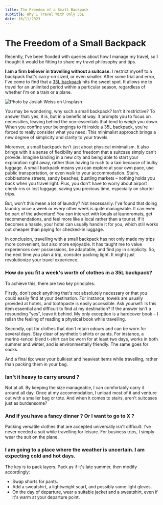 ```yaml
---
title: The Freedom of a Small Backpack
subtitle: Why I Travel With Only 35L
date: 16/11/2023
---
```


# The Freedom of a Small Backpack

Recently, I’ve been flooded with queries about how I manage my travel, so I thought it would be fitting to share my travel philosophy and tips.

**I am a firm believer in travelling without a suitcase.** I restrict myself to a backpack that's carry-on sized, or even smaller. After some trial and error, I've come to find that a [35L backpack](https://fr.heimplanet.com/products/taschen-transit_line-travel-pack-34-castlerock) hits the sweet spot. It allows me to travel for an unlimited period within a particular season, regardless of whether I'm on a train or a plane.

![Photo by Josiah Weiss on Unsplash](https://images.unsplash.com/photo-1509762774605-f07235a08f1f?q=80&w=2670&auto=format&fit=crop&ixlib=rb-4.0.3&ixid=M3wxMjA3fDB8MHxwaG90by1wYWdlfHx8fGVufDB8fHx8fA%3D%3D)

You may be wondering, why such a small backpack? Isn't it restrictive? To answer that: yes, it is, but in a beneficial way. It prompts you to focus on necessities, leaving behind the non-essentials that tend to weigh you down. When you confine your belongings to fit inside a 35L backpack, you're forced to really consider what you need. This minimalist approach brings a new degree of simplicity and clarity to your travels.

Moreover, a small backpack isn't just about physical minimalism. It also brings with it a sense of flexibility and freedom that a suitcase simply can't provide. Imagine landing in a new city and being able to start your exploration right away, rather than having to rush to a taxi because of bulky luggage. A small backpack means you can explore at your own pace, use public transportation, or even walk to your accommodation. Stairs, cobblestone streets, sandy beaches, bustling markets – nothing holds you back when you travel light. Plus, you don't have to worry about airport check-ins or lost luggage, saving you precious time, especially on shorter trips.

But, won't this mean a lot of laundry? Not necessarily. I've found that doing laundry once a week or every other week is quite manageable. It can even be part of the adventure! You can interact with locals at laundromats, get recommendations, and feel more like a local rather than a tourist. If it becomes a hassle, your hotel can usually handle it for you, which still works out cheaper than paying for checked-in luggage.

In conclusion, travelling with a small backpack has not only made my trips more convenient, but also more enjoyable. It has taught me to value experiences over possessions, be adaptable, and find joy in simplicity. So, the next time you plan a trip, consider packing light. It might just revolutionize your travel experience.

### How do you fit a week's worth of clothes in a 35L backpack?

To achieve this, there are two key principles.

Firstly, don't pack anything that's not absolutely necessary or that you could easily find at your destination. For instance, towels are usually provided at hotels, and toothpaste is easily accessible. Ask yourself: Is this item essential and difficult to find at my destination? If the answer isn't a resounding "yes", leave it behind. My only exception is a hardcover book – I relish the feeling of reading a physical book while travelling.

Secondly, opt for clothes that don't retain odours and can be worn for several days. Stay clear of synthetic t-shirts or pants. For instance, a merino-tencel blend t-shirt can be worn for at least two days, works in both summer and winter, and is environmentally friendly. The same goes for socks.

And a final tip: wear your bulkiest and heaviest items while travelling, rather than packing them in your bag.

### Isn't it heavy to carry around ?

Not at all. By keeping the size manageable, I can comfortably carry it around all day. Once at my accommodation, I unload most of it and venture out with a smaller bag or tote. And when it comes to stairs, aren't suitcases just as burdensome?

### And if you have a fancy dinner ? Or I want to go to X ?

Packing versatile clothes that are accepted universally isn't difficult. I've never needed a suit while travelling for leisure. For business trips, I simply wear the suit on the plane.

### I am going to a place where the weather is uncertain. I am expecting cold and hot days.

The key is to pack layers. Pack as if it's late summer, then modify accordingly:

- Swap shorts for pants.
- Add a sweatshirt, a lightweight scarf, and possibly some light gloves.
- On the day of departure, wear a suitable jacket and a sweatshirt, even if it's warm at your departure point.
